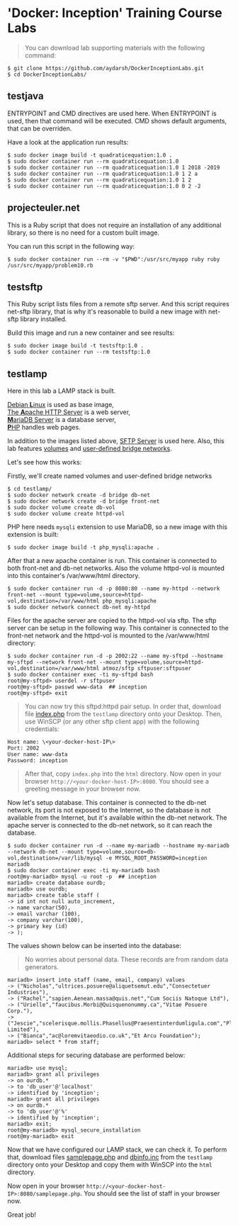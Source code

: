 # 'Docker: Inception' Training Course Labs
> You can download lab supporting materials with the following command:
```shell extension
$ git clone https://github.com/aydarsh/DockerInceptionLabs.git
$ cd DockerInceptionLabs/
```

## testjava
ENTRYPOINT and CMD directives are used here.
When ENTRYPOINT is used, then that command will be executed.
CMD shows default arguments, that can be overriden.

Have a look at the application run results:
```shell extension
$ sudo docker image build -t quadraticequation:1.0 .
$ sudo docker container run --rm quadraticequation:1.0
$ sudo docker container run --rm quadraticequation:1.0 1 2018 -2019
$ sudo docker container run --rm quadraticequation:1.0 1 2 a
$ sudo docker container run --rm quadraticequation:1.0 1 2
$ sudo docker container run --rm quadraticequation:1.0 0 2 -2
```

## projecteuler.net
This is a Ruby script that does not require an installation of any additional library, so there is no need for a custom built image.

You can run this script in the following way:
```shell extension
$ sudo docker container run --rm -v "$PWD":/usr/src/myapp ruby ruby /usr/src/myapp/problem10.rb
```

## testsftp
This Ruby script lists files from a remote sftp server. And this script requires net-sftp library, that is why it's reasonable to build a new image with net-sftp library installed.

Build this image and run a new container and see results:
```shell extension
$ sudo docker image build -t testsftp:1.0 .
$ sudo docker container run --rm testsftp:1.0
```

## testlamp
Here in this lab a LAMP stack is built. 

[Debian **L**inux](https://store.docker.com/images/debian) is used as base image,  
[The **A**pache HTTP Server](https://store.docker.com/images/httpd) is a web server,  
[**M**ariaDB Server](https://store.docker.com/images/mariadb) is a database server,  
[**P**HP](https://store.docker.com/images/php) handles web pages.  

In addition to the images listed above, [SFTP Server](https://store.docker.com/community/images/atmoz/sftp) is used here. Also, this lab features [volumes](https://docs.docker.com/storage/volumes/) and [user-defined bridge networks](https://docs.docker.com/network/bridge/).

Let's see how this works:

Firstly, we'll create named volumes and user-defined bridge networks
```shell extension
$ cd testlamp/
$ sudo docker network create -d bridge db-net
$ sudo docker network create -d bridge front-net
$ sudo docker volume create db-vol
$ sudo docker volume create httpd-vol
```

PHP here needs `mysqli` extension to use MariaDB, so a new image with this extension is built:
```shell extension
$ sudo docker image build -t php_mysqli:apache .
```

After that a new apache container is run. This container is connected to both front-net and db-net networks. Also the volume httpd-vol is mounted into this container's /var/www/html directory.
```shell extension
$ sudo docker container run -d -p 8080:80 --name my-httpd --network front-net --mount type=volume,source=httpd-vol,destination=/var/www/html php_mysqli:apache
$ sudo docker network connect db-net my-httpd
```

Files for the apache server are copied to the httpd-vol via sftp. The sftp server can be setup in the following way. This container is connected to the front-net network and the httpd-vol is mounted to the /var/www/html directory:
```shell extension
$ sudo docker container run -d -p 2002:22 --name my-sftpd --hostname my-sftpd --network front-net --mount type=volume,source=httpd-vol,destination=/var/www/html atmoz/sftp sftpuser:sftpuser
$ sudo docker container exec -ti my-sftpd bash
root@my-sftpd> userdel -r sftpuser
root@my-sftpd> passwd www-data  ## inception
root@my-sftpd> exit
```
> You can now try this sftpd:httpd pair setup. In order that, download file [index.php](testlamp/index.php) from the `testlamp` directory onto your Desktop. Then, use WinSCP (or any other sftp client app) with the following credentials:
```
Host name: \<your-docker-host-IP\>
Port: 2002
User name: www-data
Password: inception
```
> After that, copy `index.php` into the `html` directory.
> Now open in your browser `http://<your-docker-host-IP>:8080`. You should see a greeting message in your browser now.

Now let's setup database. This container is connected to the db-net network, its port is not exposed to the Internet, so the database is not available from the Internet, but it's available within the db-net network. The apache server is connected to the db-net network, so it can reach the database.

```shell extension
$ sudo docker container run -d --name my-mariadb --hostname my-mariadb --network db-net --mount type=volume,source=db-vol,destination=/var/lib/mysql -e MYSQL_ROOT_PASSWORD=inception mariadb
$ sudo docker container exec -ti my-mariadb bash
root@my-mariadb> mysql -u root -p  ## inception
mariadb> create database ourdb;
mariadb> use ourdb;
mariadb> create table staff (
-> id int not null auto_increment,
-> name varchar(50),
-> email varchar (100),
-> company varchar(100),
-> primary key (id)
-> );
```
The values shown below can be inserted into the database:
> No worries about personal data. These records are from random data generators.
```shell extension
mariadb> insert into staff (name, email, company) values
-> ("Nicholas","ultrices.posuere@aliquetsemut.edu","Consectetuer Industries"),
-> ("Rachel","sapien.Aenean.massa@quis.net","Cum Sociis Natoque Ltd"),
-> ("Urielle","faucibus.Morbi@Quisquenonummy.ca","Vitae Posuere Corp."),
-> ("Jescie","scelerisque.mollis.Phasellus@Praesentinterdumligula.com","Placerat Limited"),
-> ("Bianca","ac@loremvitaeodio.co.uk","Et Arcu Foundation");
mariadb> select * from staff;
```
Additional steps for securing database are performed below:
```shell extension
mariadb> use mysql;
mariadb> grant all privileges
-> on ourdb.*
-> to 'db_user'@'localhost'
-> identified by 'inception';
mariadb> grant all privileges
-> on ourdb.*
-> to 'db_user'@'%'
-> identified by 'inception';
mariadb> exit;
root@my-mariadb> mysql_secure_installation
root@my-mariadb> exit
```

Now that we have configured our LAMP stack, we can check it. To perform that, download files [samplepage.php](testlamp/samplepage.php) and [dbinfo.inc](testlamp/dbinfo.inc) from the `testlamp` directory onto your Desktop and copy them with WinSCP into the `html` directory. 

Now open in your browser `http://<your-docker-host-IP>:8080/samplepage.php`. You should see the list of staff in your browser now. 

Great job!


